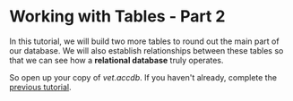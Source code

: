 # Working with Tables - Part 2

In this tutorial, we will build two more tables to round out the main part of our database. We will also establish relationships between these tables so that we can see how a **relational database** truly operates.

So open up your copy of _vet.accdb_. If you haven't already, complete the [previous tutorial](5-3-tables-1.md).
